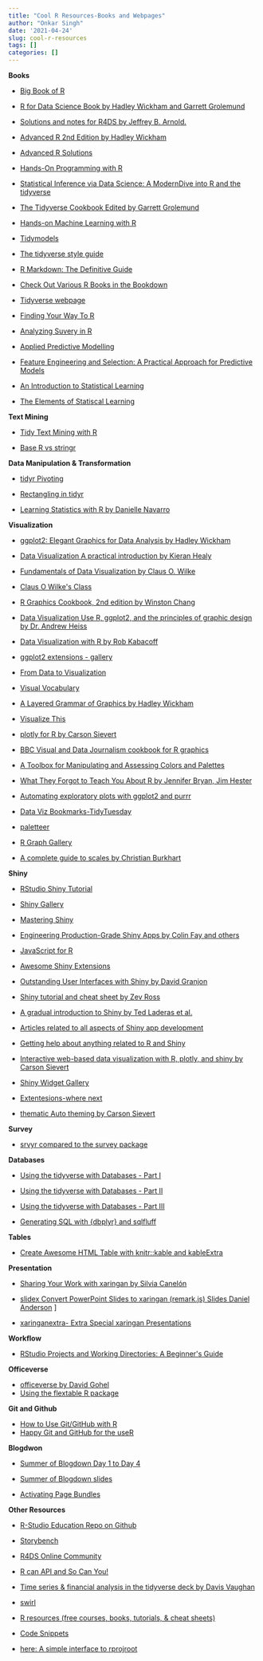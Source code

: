 ```yaml
---
title: "Cool R Resources-Books and Webpages"
author: "Onkar Singh"
date: '2021-04-24'
slug: cool-r-resources
tags: []
categories: []
---
```


**Books**

-   [Big Book of R](https://www.bigbookofr.com/)

-   [R for Data Science Book by Hadley Wickham and Garrett Grolemund](http://r4ds.had.co.nz/)

-   [Solutions and notes for R4DS by Jeffrey B. Arnold.](https://jrnold.github.io/r4ds-exercise-solutions/)

-   [Advanced R 2nd Edition by Hadley Wickham](https://adv-r.hadley.nz/)

-   [Advanced R Solutions](https://advanced-r-solutions.rbind.io/)

-   [Hands-On Programming with R](https://rstudio-education.github.io/hopr/)

-   [Statistical Inference via Data Science: A ModernDive into R and the tidyverse](https://moderndive.com/)

-   [The Tidyverse Cookbook Edited by Garrett Grolemund](https://rstudio-education.github.io/tidyverse-cookbook/)

-   [Hands-on Machine Learning with R](https://bradleyboehmke.github.io/hands-on-machine-learning-with-r/)

-   [Tidymodels](https://www.tidymodels.org/)

-   [The tidyverse style guide](https://style.tidyverse.org/)

-   [R Markdown: The Definitive Guide](https://bookdown.org/yihui/rmarkdown/)

-   [Check Out Various R Books in the Bookdown](https://bookdown.org/)

-   [Tidyverse webpage](https://www.tidyverse.org/)

-   [Finding Your Way To R](https://education.rstudio.com/learn/)

-   [Analyzing Suvery in R](http://asdfree.com/)

-   [Applied Predictive Modelling](http://appliedpredictivemodeling.com/user2014)

-   [Feature Engineering and Selection: A Practical Approach for Predictive Models](http://www.feat.engineering/)

-   [An Introduction to Statistical Learning](https://www.statlearning.com/)
-   [The Elements of Statiscal Learning](https://web.stanford.edu/~hastie/ElemStatLearn/)

**Text Mining**

-   [Tidy Text Mining with R](https://www.tidytextmining.com/)

-   [Base R vs stringr](https://stringr.tidyverse.org/articles/from-base.html)

**Data Manipulation & Transformation**

-   [tidyr Pivoting](https://tidyr.tidyverse.org/dev/articles/pivot.html)

-   [Rectangling in tidyr](https://tidyr.tidyverse.org/dev/articles/rectangle.html)

-   [Learning Statistics with R by Danielle Navarro](https://learningstatisticswithr.com/)

**Visualization**

-   [ggplot2: Elegant Graphics for Data Analysis by Hadley Wickham](https://ggplot2-book.org/)

-   [Data Visualization A practical introduction by Kieran Healy](http://socviz.co/)

-   [Fundamentals of Data Visualization by Claus O. Wilke](https://serialmentor.com/dataviz/)
-   [Claus O Wilke's Class](https://wilkelab.org/SDS375/syllabus.html)

-   [R Graphics Cookbook, 2nd edition by Winston Chang](https://r-graphics.org/)

-   [Data Visualization Use R, ggplot2, and the principles of graphic design by Dr. Andrew Heiss](https://datavizm20.classes.andrewheiss.com/)

-   [Data Visualization with R by Rob Kabacoff](https://rkabacoff.github.io/datavis/)

-   [ggplot2 extensions - gallery](http://www.ggplot2-exts.org/gallery/)

-   [From Data to Visualization](https://www.data-to-viz.com/index.html)

-   [Visual Vocabulary](https://gramener.github.io/visual-vocabulary-vega/)

-   [A Layered Grammar of Graphics by Hadley Wickham](http://vita.had.co.nz/papers/layered-grammar.pdf)

-   [Visualize This](http://book.flowingdata.com/)

-   [plotly for R by Carson Sievert](https://plotly-book.cpsievert.me/)

-   [BBC Visual and Data Journalism cookbook for R graphics](https://bbc.github.io/rcookbook/)

-   [A Toolbox for Manipulating and Assessing Colors and Palettes](http://colorspace.r-forge.r-project.org/index.html)

-   [What They Forgot to Teach You About R by Jennifer Bryan, Jim Hester](https://whattheyforgot.org/)

-   [Automating exploratory plots with ggplot2 and purrr](https://aosmith.rbind.io/2018/08/20/automating-exploratory-plots/)

-   [Data Viz Bookmarks-TidyTuesday](https://www.notion.so/Data-Viz-Bookmarks-dc01718020bd4fd6a8a4ca80e6bce933)

-   [paletteer](https://github.com/EmilHvitfeldt/paletteer)

-   [R Graph Gallery](https://www.r-graph-gallery.com/)
-   [A complete guide to scales by Christian Burkhart](https://ggplot2tor.com/scales/)


**Shiny**


- [RStudio Shiny Tutorial](https://shiny.rstudio.com/tutorial/)


- [Shiny Gallery](https://shiny.rstudio.com/gallery/)


 - [Mastering Shiny](https://mastering-shiny.org/)

- [Engineering Production-Grade Shiny Apps by Colin Fay and others](https://engineering-shiny.org/)

- [JavaScript for R](https://book.javascript-for-r.com/)

- [Awesome Shiny Extensions](https://github.com/nanxstats/awesome-shiny-extensions)

- [Outstanding User Interfaces with Shiny by David Granjon](https://unleash-shiny.rinterface.com/index.html)

- [Shiny tutorial and cheat sheet by Zev Ross](http://zevross.com/blog/2016/04/19/r-powered-web-applications-with-shiny-a-tutorial-and-cheat-sheet-with-40-example-apps/)

- [A gradual introduction to Shiny by Ted Laderas et al.](https://laderast.github.io/gradual_shiny/)





- [Articles related to all aspects of Shiny app development](https://shiny.rstudio.com/articles/)

- [Getting help about anything related to R and Shiny](https://shiny.rstudio.com/articles/help.html)


-  [Interactive web-based data visualization with R, plotly, and shiny by Carson Sievert](https://plotly-r.com/)



- [Shiny Widget Gallery](https://shiny.rstudio.com/gallery/widget-gallery.html)

- [Extentesions-where next](https://laderast.github.io/gradual_shiny/where-next.html)

- [thematic Auto theming by Carson Sievert](https://rstudio.github.io/thematic/articles/auto.html)

**Survey**


- [srvyr compared to the survey package](https://cran.r-project.org/web/packages/srvyr/vignettes/srvyr-vs-survey.html)

**Databases**

-   [Using the tidyverse with Databases - Part I](https://sciencificity-blog.netlify.app/posts/2020-12-12-using-the-tidyverse-with-databases/)

-   [Using the tidyverse with Databases - Part II](https://sciencificity-blog.netlify.app/posts/2020-12-20-using-the-tidyverse-with-dbs-partii/)

-   [Using the tidyverse with Databases - Part III](https://sciencificity-blog.netlify.app/posts/2020-12-31-using-tidyverse-with-dbs-partiii/)

-   [Generating SQL with {dbplyr} and sqlfluff](https://emilyriederer.netlify.app/post/sql-generation/)

**Tables**

-   [Create Awesome HTML Table with knitr::kable and kableExtra](https://cloud.r-project.org/web/packages/kableExtra/vignettes/awesome_table_in_html.html)


**Presentation**

-  [Sharing Your Work with xaringan by Silvia Canelón](https://spcanelon.github.io/xaringan-basics-and-beyond/index.html)

- [slidex Convert PowerPoint Slides to xaringan (remark.js) Slides Daniel Anderson](https://github.com/datalorax/slidex)
]
- [xaringanextra- Extra Special xaringan Presentations](https://pkg.garrickadenbuie.com/xaringanExtra/#/?id=xaringanextra)

**Workflow**

-  [RStudio Projects and Working Directories: A Beginner's Guide](https://martinctc.github.io/blog/rstudio-projects-and-working-directories-a-beginner's-guide/)



**Officeverse**

- [officeverse by David Gohel](https://ardata-fr.github.io/officeverse/)
- [Using the flextable R package](https://ardata-fr.github.io/flextable-book/)


**Git and Github**

- [How to Use Git/GitHub with R](https://rfortherestofus.com/2021/02/how-to-use-git-github-with-r/)
- [Happy Git and GitHub for the useR](https://happygitwithr.com/)



**Blogdwon**

- [Summer of Blogdown Day 1 to Day 4](https://summer-of-blogdown.netlify.app/)

- [Summer of Blogdown slides](https://summer-of-blogdown.netlify.app/03/#1)

- [Activating Page Bundles](https://alison.rbind.io/post/2019-02-21-hugo-page-bundles/)



**Other Resources**

-   [R-Studio Education Repo on Github](https://github.com/rstudio-education)

-   [Storybench](http://www.storybench.org/)

-   [R4DS Online Community](https://medium.com/@kierisi/r4ds-the-next-iteration-d51e0a1b0b82)

-   [R can API and So Can You!](https://medium.com/@heathernolis/r-can-api-c184951a24a3)

-   [Time series & financial analysis in the tidyverse deck by Davis Vaughan](https://speakerdeck.com/davisvaughan/time-series-and-financial-analysis-in-the-tidyverse?slide=58)

-   [swirl](https://swirlstats.com/)

-   [R resources (free courses, books, tutorials, & cheat sheets)](https://paulvanderlaken.com/2017/08/10/r-resources-cheatsheets-tutorials-books/)

-   [Code Snippets](https://support.rstudio.com/hc/en-us/articles/204463668-Code-Snippets)

-   [here: A simple interface to rprojroot](https://here.r-lib.org/)



